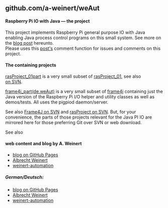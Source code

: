 ## github.com/a-weinert/weAut

#### Raspberry Pi IO with Java &mdash; the project

This project implements Raspberry Pi general purpose IO with Java enabling
Java process control programs on this small system. See more on the
[blog post](https://a-weinert.github.io/raspiGPIOjava.html "blog post on Raspberry Pi IO with Java")
hereunto.<br />
Please uses this
[post's](https://a-weinert.github.io/raspiGPIOjava.html "blog post on Raspberry Pi IO with Java")
comment function for issues and comments on this project.

#### The containing projects 

[rasProject_01part](https://github.com/a-weinert/weAut/tree/master/rasProject_01part)
is a very small subset of 
[rasProject_01](https://a-weinert.de/pub/raspberry4remoteServices.pdf "Raspberry for remote services"),
see also  
[on SVN](https://weinert-automation.de/svn/rasProject_01/ "use guest:guest").

[frame4j_part(de.weAut)](https://github.com/a-weinert/weAut/tree/master/frame4j_part/de/weAut)
is a very small subset of [frame4j](https://frame4j.de "a Java framework")
containing just the Java version of the Raspberry Pi I/O helper and 
utility classes as well as demos/tests. All uses the pigpiod daemon/server.

See also
[Frame4J on SVN](https://weinert-automation.de/svn/frame4j/ "use guest:guest")
and
[rasProject on SVN](https://weinert-automation.de/svn/rasProject_01/ "use guest:guest").
But, for your convenience, the parts of those projects relevant for the Java
PI IO are mirrored here for those preferring Git over SVN or web download.<br />

See also 

#### web content and blog by A. Weinert
+ [blog on GitHub Pages](https://a-weinert.github.io/index.html "blog startet April 2019")
+ [Albrecht Weinert](https://a-weinert.de/index_en.html "Albrecht's web site")
+ [weinert-automation](https://weinert-automation.de/index_en.html "development service consulting")

##### German/Deutsch:
- [blog on GitHub Pages](https://a-weinert.github.io/index_de.html "blog seit April 2019")
- [Albrecht Weinert](https://a-weinert.de/index.html "Albrecht Weinerts Web-Bereich")
- [weinert-automation](https://weinert-automation.de/index.html "Entwicklung Service Beratung")

